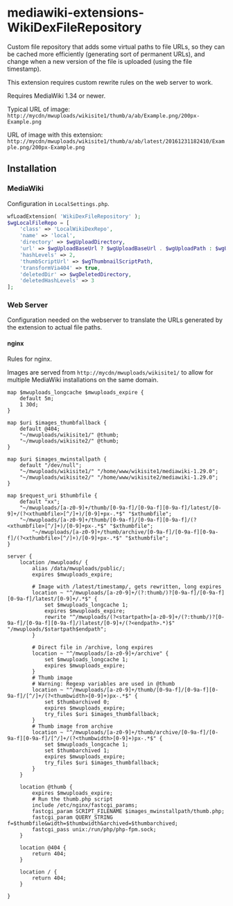 # mediawiki-extensions-WikiDexFileRepository
Custom file repository that adds some virtual paths to file URLs, so they can
be cached more efficiently (generating sort of permanent URLs), and change
when a new version of the file is uploaded (using the file timestamp).

This extension requires custom rewrite rules on the web server to work.

Requires MediaWiki 1.34 or newer.

Typical URL of image:
`http://mycdn/mwuploads/wikisite1/thumb/a/ab/Example.png/200px-Example.png`

URL of image with this extension:
`http://mycdn/mwuploads/wikisite1/thumb/a/ab/latest/20161231182410/Example.png/200px-Example.png`

## Installation

### MediaWiki

Configuration in `LocalSettings.php`.

```php
wfLoadExtension( 'WikiDexFileRepository' );
$wgLocalFileRepo = [
    'class' => 'LocalWikiDexRepo',
    'name' => 'local',
    'directory' => $wgUploadDirectory,
    'url' => $wgUploadBaseUrl ? $wgUploadBaseUrl . $wgUploadPath : $wgUploadPath,
    'hashLevels' => 2,
    'thumbScriptUrl' => $wgThumbnailScriptPath,
    'transformVia404' => true,
    'deletedDir' => $wgDeletedDirectory,
    'deletedHashLevels' => 3
];
```

### Web Server

Configuration needed on the webserver to translate the URLs generated by the extension to actual file paths.

#### nginx

Rules for nginx.

Images are served from `http://mycdn/mwuploads/wikisite1/` to allow for multiple MediaWiki installations on the same domain.

```nginx
map $mwuploads_longcache $mwuploads_expire {
    default 5m;
    1 30d;
}

map $uri $images_thumbfallback {
    default @404;
    "~/mwuploads/wikisite1/" @thumb;
    "~/mwuploads/wikisite2/" @thumb;
}

map $uri $images_mwinstallpath {
    default "/dev/null";
    "~/mwuploads/wikisite1/" "/home/www/wikisite1/mediawiki-1.29.0";
    "~/mwuploads/wikisite2/" "/home/www/wikisite2/mediawiki-1.29.0";
}

map $request_uri $thumbfile {
    default "xx";
    "~/mwuploads/[a-z0-9]+/thumb/[0-9a-f]/[0-9a-f][0-9a-f]/latest/[0-9]+/(?<xthumbfile>[^/]+)/[0-9]+px-.*$" "$xthumbfile";
    "~/mwuploads/[a-z0-9]+/thumb/[0-9a-f]/[0-9a-f][0-9a-f]/(?<xthumbfile>[^/]+)/[0-9]+px-.*$" "$xthumbfile";
        "~/mwuploads/[a-z0-9]+/thumb/archive/[0-9a-f]/[0-9a-f][0-9a-f]/(?<xthumbfile>[^/]+)/[0-9]+px-.*$" "$xthumbfile";
}

server {
    location /mwuploads/ {
        alias /data/mwuploads/public/;
        expires $mwuploads_expire;

        # Image with /latest/timestamp/, gets rewritten, long expires
        location ~ "^/mwuploads/[a-z0-9]+/(?:thumb/)?[0-9a-f]/[0-9a-f][0-9a-f]/latest/[0-9]+/.*$" {
            set $mwuploads_longcache 1;
            expires $mwuploads_expire;
            rewrite "^/mwuploads/(?<startpath>[a-z0-9]+/(?:thumb/)?[0-9a-f]/[0-9a-f][0-9a-f]/)latest/[0-9]+/(?<endpath>.*)$" "/mwuploads/$startpath$endpath";
        }

        # Direct file in /archive, long expires
        location ~ "^/mwuploads/[a-z0-9]+/archive" {
            set $mwuploads_longcache 1;
            expires $mwuploads_expire;
        }
        # Thumb image
        # Warning: Regexp variables are used in @thumb
        location ~ "^/mwuploads/[a-z0-9]+/thumb/[0-9a-f]/[0-9a-f][0-9a-f]/[^/]+/(?<thumbwidth>[0-9]+)px-.*$" {
            set $thumbarchived 0;
            expires $mwuploads_expire;
            try_files $uri $images_thumbfallback;
        }
        # Thumb image from archive
        location ~ "^/mwuploads/[a-z0-9]+/thumb/archive/[0-9a-f]/[0-9a-f][0-9a-f]/[^/]+/(?<thumbwidth>[0-9]+)px-.*$" {
            set $mwuploads_longcache 1;
            set $thumbarchived 1;
            expires $mwuploads_expire;
            try_files $uri $images_thumbfallback;
        }
    }

    location @thumb {
        expires $mwuploads_expire;
        # Run the thumb.php script
        include /etc/nginx/fastcgi_params;
        fastcgi_param SCRIPT_FILENAME $images_mwinstallpath/thumb.php;
        fastcgi_param QUERY_STRING f=$thumbfile&width=$thumbwidth&archived=$thumbarchived;
        fastcgi_pass unix:/run/php/php-fpm.sock;
    }

    location @404 {
        return 404;
    }

    location / {
        return 404;
    }

}
```
